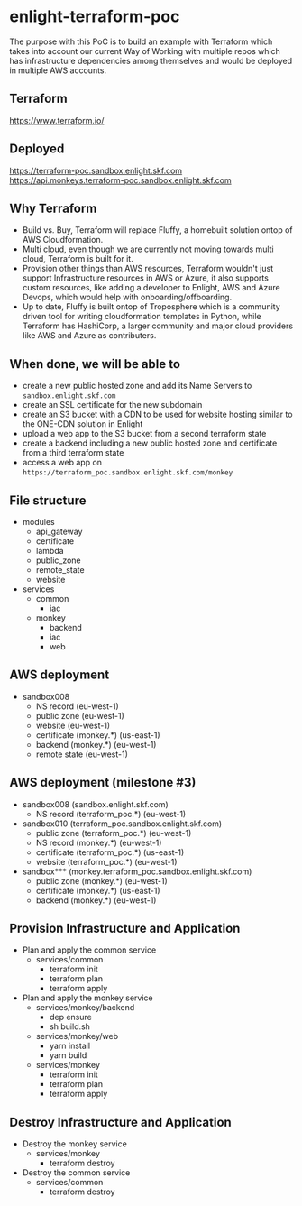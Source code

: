 # enlight-terraform-poc
The purpose with this PoC is to build an example with Terraform which takes into account our current Way of Working with multiple repos which has infrastructure dependencies among themselves and would be deployed in multiple AWS accounts.

## Terraform
https://www.terraform.io/

## Deployed
https://terraform-poc.sandbox.enlight.skf.com
https://api.monkeys.terraform-poc.sandbox.enlight.skf.com

## Why Terraform
- Build vs. Buy, Terraform will replace Fluffy, a homebuilt solution ontop of AWS Cloudformation.
- Multi cloud, even though we are currently not moving towards multi cloud, Terraform is built for it.
- Provision other things than AWS resources, Terraform wouldn't just support Infrastructure resources in AWS or Azure, it also supports custom resources, like adding a developer to Enlight, AWS and Azure Devops, which would help with onboarding/offboarding.
- Up to date, Fluffy is built ontop of Troposphere which is a community driven tool for writing cloudformation templates in Python, while Terraform has HashiCorp, a larger community and major cloud providers like AWS and Azure as contributers.

## When done, we will be able to
- create a new public hosted zone and add its Name Servers to `sandbox.enlight.skf.com`
- create an SSL certificate for the new subdomain
- create an S3 bucket with a CDN to be used for website hosting similar to the ONE-CDN solution in Enlight
- upload a web app to the S3 bucket from a second terraform state
- create a backend including a new public hosted zone and certificate from a third terraform state
- access a web app on `https://terraform_poc.sandbox.enlight.skf.com/monkey`

## File structure
- modules
  - api_gateway
  - certificate
  - lambda
  - public_zone
  - remote_state
  - website
- services
  - common
    - iac
  - monkey
    - backend
    - iac
    - web

## AWS deployment
- sandbox008
  - NS record (eu-west-1)
  - public zone (eu-west-1)
  - website (eu-west-1)
  - certificate (monkey.*) (us-east-1)
  - backend (monkey.*) (eu-west-1)
  - remote state (eu-west-1)

## AWS deployment (milestone #3)
- sandbox008 (sandbox.enlight.skf.com)
  - NS record (terraform_poc.*) (eu-west-1)
- sandbox010 (terraform_poc.sandbox.enlight.skf.com)
  - public zone (terraform_poc.*) (eu-west-1)
  - NS record (monkey.*) (eu-west-1)
  - certificate (terraform_poc.*) (us-east-1)
  - website (terraform_poc.*) (eu-west-1)
- sandbox*** (monkey.terraform_poc.sandbox.enlight.skf.com)
  - public zone (monkey.*) (eu-west-1)
  - certificate (monkey.*) (us-east-1)
  - backend (monkey.*) (eu-west-1)

## Provision Infrastructure and Application
- Plan and apply the common service
  - services/common
    - terraform init
    - terraform plan
    - terraform apply
- Plan and apply the monkey service
  - services/monkey/backend
    - dep ensure
    - sh build.sh
  - services/monkey/web
    - yarn install
    - yarn build
  - services/monkey
    - terraform init
    - terraform plan
    - terraform apply

## Destroy Infrastructure and Application
- Destroy the monkey service
  - services/monkey
    - terraform destroy
- Destroy the common service
  - services/common
    - terraform destroy
